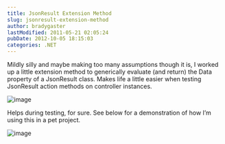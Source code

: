 ```yaml
---
title: JsonResult Extension Method
slug: jsonresult-extension-method
author: bradygaster
lastModified: 2011-05-21 02:05:24
pubDate: 2012-10-05 18:15:03
categories: .NET
---
```


<p>Mildly silly and maybe making too many assumptions though it is, I worked up a little extension method to generically evaluate (and return) the Data property of a JsonResult class. Makes life a little easier when testing JsonResult action methods on controller
  instances.</p>
<p>
  <img alt="image" src="/posts/jsonresult-extension-method/media/image.png">
</p>
<p>Helps during testing, for sure. See below for a demonstration of how I&#x2019;m using this in a pet project.</p>
<p>
  <img alt="image" src="/posts/jsonresult-extension-method/media/image_3.png">
</p>

